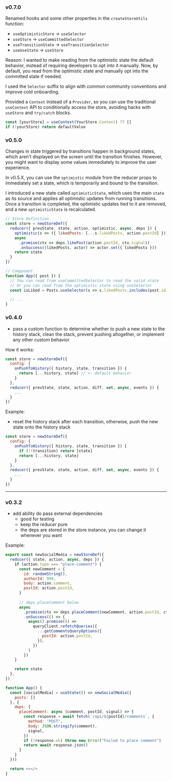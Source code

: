### v0.7.0
Renamed hooks and some other properties in the `createStoreUtils` function:
- `useOptimisticStore` -> `useSelector`
- `useStore` -> `useCommittedSelector`
- `useTransitionState` -> `useTransitionSelector`
- `useUseState` -> `useStore`

Reason: I wanted to make reading from the optimistic state the default behavior, instead of requiring developers to opt into it manually. Now, by default, you read from the optimistic state and manually opt into the committed state if needed.

I used the `Selector` suffix to align with common community conventions and improve cold onboarding.

Provided a `Context` instead of a `Provider`, so you can use the traditional `useContext` API to conditionally access the store, avoiding hacks with `useStore` and `try/catch` blocks.
```javascript
const [yourStore] = useContext(YourStore.Context) ?? []
if (!yourStore) return defaultValue
```


### v0.5.0
Changes in state triggered by transitions happen in background states, which aren't displayed on the screen until the transition finishes. However, you might want to display some values immediately to improve the user experience.

In v0.5.X, you can use the `optimistic` module from the reducer props to immediately set a state, which is temporarily and bound to the transition.

I introduced a new state called `optimisticState`, which uses the main `state` as its source and applies all optimistic updates from running transitions. Once a transition is completed, the optimistic updates tied to it are removed, and a new `optimisticState` is recalculated.

```jsx
// Store Definition
const store = newStoreDef({
  reducer({ prevState, state, action, optimistic, async, deps }) {
    optimistic(s => ({ likedPosts: [...s.likedPosts, action.postId] })) // <-
    async
      .promise(ctx => deps.likePost(action.postId, ctx.signal))
      .onSuccess((likedPosts, actor) => actor.set({ likedPosts }))
    return state
  }
})

// Component
function App({ post }) {
  // You can read from useCommittedSelector to read the valid state
  // Or you can read from the optimistic state using useSelector
  const isLiked = Posts.useSelector(s => s.likedPosts.includes(post.id))

  // ...
}
```

### v0.4.0
- pass a custom function to determine whether to push a new state to the history stack, clean the stack, prevent pushing altogether, or implement any other custom behavior

How it works:
```javascript
const store = newStoreDef({
  config: {
    onPushToHistory({ history, state, transition }) {
      return [...history, state] // <- default behavior
    }
  },
  reducer({ prevState, state, action, diff, set, async, events }) {
    ...
  }
})
```

Example:
- reset the history stack after each transition, otherwise, push the new state onto the history stack
```javascript
const store = newStoreDef({
  config: {
    onPushToHistory({ history, state, transition }) {
      if (!!transition) return [state]
      return [...history, state]
    }
  },
  reducer({ prevState, state, action, diff, set, async, events }) {
    ...
  }
})
```

---

### v0.3.2
- add ability do pass external dependencies
  - good for testing
  - keep the reducer pure
  - the deps are stored in the store instance, you can change it whenever you want

Example:
```javascript
export const newSocialMedia = newStoreDef({
  reducer({ state, action, async, deps }) {
    if (action.type === "place-comment") {
      const newComment = {
        id: randomString(),
        authorId: 999,
        body: action.comment,
        postId: action.postId,
      }
      
      // deps.placeComment below
      async
        .promise(ctx => deps.placeComment(newComment, action.postId, ctx.signal))
        .onSuccess(() => {
          async().promise(() =>
            queryClient.refetchQueries({
              ...getCommentsQueryOptions({
                postId: action.postId,
              }),
            })
          )
        })
    }

    return state
  },
})

function App() {
  const [socialMedia] = useState(() => newSocialMedia({
    posts: []
  }, {
    deps: {
      placeComment: async (comment, postId, signal) => {
        const response = await fetch(`/api/${postId}/comments`, {
          method: "POST",
          body: JSON.stringify(comment),
          signal,
        })
        if (!response.ok) throw new Error("Failed to place comment")
        return await response.json()
      }
    }
  }))

  return <></>
}
```
